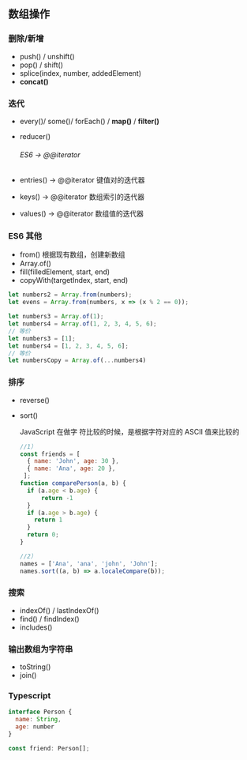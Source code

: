 ## 数组操作

### 删除/新增

* push() / unshift()
* pop() / shift()
* splice(index, number, addedElement)
* __concat()__

### 迭代

* every()/ some()/ forEach() / __map()__ / __filter()__

* reducer()

  ###### ES6 -> @@iterator

* entries() -> @@iterator 键值对的迭代器

* keys() -> @@iterator 数组索引的迭代器

* values() -> @@iterator 数组值的迭代器

### ES6 其他

* from() 根据现有数组，创建新数组
* Array.of()
* fill(filledElement, start, end)
* copyWith(targetIndex, start, end)

```javascript
let numbers2 = Array.from(numbers);
let evens = Array.from(numbers, x => (x % 2 == 0));

let numbers3 = Array.of(1);
let numbers4 = Array.of(1, 2, 3, 4, 5, 6);
// 等价
let numbers3 = [1];
let numbers4 = [1, 2, 3, 4, 5, 6];
// 等价
let numbersCopy = Array.of(...numbers4)


```

### 排序

* reverse()

* sort()

   JavaScript 在做字 符比较的时候，是根据字符对应的 ASCII 值来比较的

  

  ```javascript
  //1）
  const friends = [
    { name: 'John', age: 30 },
    { name: 'Ana', age: 20 },
   ];
  function comparePerson(a, b) {
    if (a.age < b.age) {
     	return -1  
    }
    if (a.age > b.age) {
      return 1
    }
    return 0;
  }
  
  //2）
  names = ['Ana', 'ana', 'john', 'John'];
  names.sort((a, b) => a.localeCompare(b));
  ```

### 搜索 

* indexOf() / lastIndexOf()
* find() / findIndex()
* includes()

### 输出数组为字符串

* toString()
* join() 

### Typescript

```javascript
interface Person {
  name: String,
  age: number
}

const friend: Person[];
```

